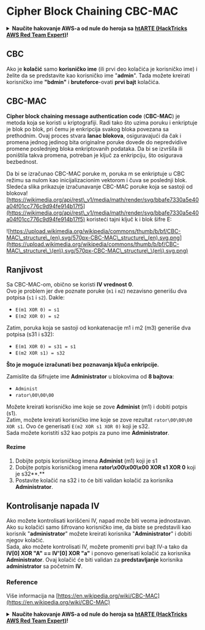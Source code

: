 # Cipher Block Chaining CBC-MAC

<details>

<summary><strong>Naučite hakovanje AWS-a od nule do heroja sa</strong> <a href="https://training.hacktricks.xyz/courses/arte"><strong>htARTE (HackTricks AWS Red Team Expert)</strong></a><strong>!</strong></summary>

Drugi načini podrške HackTricks-u:

* Ako želite da vidite **vašu kompaniju reklamiranu na HackTricks-u** ili **preuzmete HackTricks u PDF formatu** proverite [**SUBSCRIPTION PLANS**](https://github.com/sponsors/carlospolop)!
* Nabavite [**zvanični PEASS & HackTricks swag**](https://peass.creator-spring.com)
* Otkrijte [**The PEASS Family**](https://opensea.io/collection/the-peass-family), našu kolekciju ekskluzivnih [**NFT-ova**](https://opensea.io/collection/the-peass-family)
* **Pridružite se** 💬 [**Discord grupi**](https://discord.gg/hRep4RUj7f) ili [**telegram grupi**](https://t.me/peass) ili nas **pratite** na **Twitter-u** 🐦 [**@hacktricks\_live**](https://twitter.com/hacktricks\_live)**.**
* **Podelite svoje hakovanje trikove slanjem PR-ova na** [**HackTricks**](https://github.com/carlospolop/hacktricks) i [**HackTricks Cloud**](https://github.com/carlospolop/hacktricks-cloud) github repozitorijume.

</details>

## CBC

Ako je **kolačić** samo **korisničko ime** (ili prvi deo kolačića je korisničko ime) i želite da se predstavite kao korisničko ime "**admin**". Tada možete kreirati korisničko ime **"bdmin"** i **bruteforce**-ovati **prvi bajt** kolačića.

## CBC-MAC

**Cipher block chaining message authentication code** (**CBC-MAC**) je metoda koja se koristi u kriptografiji. Radi tako što uzima poruku i enkriptuje je blok po blok, pri čemu je enkripcija svakog bloka povezana sa prethodnim. Ovaj proces stvara **lanac blokova**, osiguravajući da čak i promena jednog jedinog bita originalne poruke dovede do nepredvidive promene poslednjeg bloka enkriptovanih podataka. Da bi se izvršila ili poništila takva promena, potreban je ključ za enkripciju, što osigurava bezbednost.

Da bi se izračunao CBC-MAC poruke m, poruka m se enkriptuje u CBC režimu sa nulom kao inicijalizacionim vektorom i čuva se poslednji blok. Sledeća slika prikazuje izračunavanje CBC-MAC poruke koja se sastoji od blokova![https://wikimedia.org/api/rest\_v1/media/math/render/svg/bbafe7330a5e40a04f01cc776c9d94fe914b17f5](https://wikimedia.org/api/rest\_v1/media/math/render/svg/bbafe7330a5e40a04f01cc776c9d94fe914b17f5) koristeći tajni ključ k i blok šifre E:

![https://upload.wikimedia.org/wikipedia/commons/thumb/b/bf/CBC-MAC\_structure\_(en).svg/570px-CBC-MAC\_structure\_(en).svg.png](https://upload.wikimedia.org/wikipedia/commons/thumb/b/bf/CBC-MAC\_structure\_\(en\).svg/570px-CBC-MAC\_structure\_\(en\).svg.png)

## Ranjivost

Sa CBC-MAC-om, obično se koristi **IV vrednost 0**.\
Ovo je problem jer dve poznate poruke (`m1` i `m2`) nezavisno generišu dva potpisa (`s1` i `s2`). Dakle:

* `E(m1 XOR 0) = s1`
* `E(m2 XOR 0) = s2`

Zatim, poruka koja se sastoji od konkatenacije m1 i m2 (m3) generiše dva potpisa (s31 i s32):

* `E(m1 XOR 0) = s31 = s1`
* `E(m2 XOR s1) = s32`

**Što je moguće izračunati bez poznavanja ključa enkripcije.**

Zamislite da šifrujete ime **Administrator** u blokovima od **8 bajtova**:

* `Administ`
* `rator\00\00\00`

Možete kreirati korisničko ime koje se zove **Administ** (m1) i dobiti potpis (s1).\
Zatim, možete kreirati korisničko ime koje se zove rezultat `rator\00\00\00 XOR s1`. Ovo će generisati `E(m2 XOR s1 XOR 0)` koji je s32.\
Sada možete koristiti s32 kao potpis za puno ime **Administrator**.

#### Rezime

1. Dobijte potpis korisničkog imena **Administ** (m1) koji je s1
2. Dobijte potpis korisničkog imena **rator\x00\x00\x00 XOR s1 XOR 0** koji je s32\*\*.\*\*
3. Postavite kolačić na s32 i to će biti validan kolačić za korisnika **Administrator**.

## Kontrolisanje napada IV

Ako možete kontrolisati korišćeni IV, napad može biti veoma jednostavan.\
Ako su kolačići samo šifrovano korisničko ime, da biste se predstavili kao korisnik "**administrator**" možete kreirati korisnika "**Administrator**" i dobiti njegov kolačić.\
Sada, ako možete kontrolisati IV, možete promeniti prvi bajt IV-a tako da **IV\[0] XOR "A" == IV'\[0] XOR "a"** i ponovo generisati kolačić za korisnika **Administrator**. Ovaj kolačić će biti validan za **predstavljanje** korisnika **administrator** sa početnim **IV**.

### Reference

Više informacija na [https://en.wikipedia.org/wiki/CBC-MAC](https://en.wikipedia.org/wiki/CBC-MAC)

<details>

<summary><strong>Naučite hakovanje AWS-a od nule do heroja sa</strong> <a href="https://training.hacktricks.xyz/courses/arte"><strong>htARTE (HackTricks AWS Red Team Expert)</strong></a><strong>!</strong></summary>

Drugi načini podrške HackTricks-u:

* Ako želite da vidite **vašu kompaniju reklamiranu na HackTricks-u** ili **preuzmete HackTricks u PDF formatu** proverite [**SUBSCRIPTION PLANS**](https://github.com/sponsors/carlospolop)!
* Nabavite [**zvanični PEASS & HackTricks swag**](https://peass.creator-spring.com)
* Otkrijte [**The PEASS Family**](https://opensea.io/collection/the-peass-family), našu kolekciju ekskluzivnih [**NFT-ova**](https://opensea.io/collection/the-peass-family)
* **Pridružite se** 💬 [**Discord grupi**](https://discord.gg/hRep4RUj7f) ili [**telegram grupi**](https://t.me/peass) ili nas **pratite** na **Twitter-u** 🐦 [**@hacktricks\_live**](https://twitter.com/hacktricks\_live)**.**
* **Podelite svoje hakovanje trikove slanjem PR-ova na** [**HackTricks**](https://github.com/carlospolop/hacktricks) i [**HackTricks Cloud**](https://github.com/carlospolop/hacktricks-cloud) github repozitorijume.

</details>
